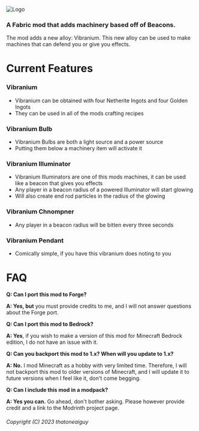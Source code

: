 ![Logo]([[[[https://cdn.discordapp.com/attachments/859447558745227274/1176822632449064980/e0199d49fafb4c96ced0f12b1ce8e018c5474a96.png?ex=6570447b&is=655dcf7b&hm=7592565836ebaa8d7f9d62cbefa7c21412d57319b9c61e56ca5dab2fe7450623&](https://github.com/thatoneaiguy/beaconated/blob/master/image_2024-05-11_171005646.png)](https://github.com/thatoneaiguy/beaconated/blob/master/image_2024-05-11_171005646.png?raw=true)](https://i.imgur.com/vJvjocd.png)](https://i.imgur.com/vJvjocd.png))

### A Fabric mod that adds machinery based off of Beacons.
The mod adds a new alloy: Vibranium. This new alloy can be used to make machines that can defend you or give you effects.

# Current Features
### Vibranium
- Vibranium can be obtained with four Netherite Ingots and four Golden Ingots
- They can be used in all of the mods crafting recipes
### Vibranium Bulb
- Vibranium Bulbs are both a light source and a power source
- Putting them below a machinery item will activate it
### Vibranium Illuminator
- Vibranium Illuminators are one of this mods machines, it can be used like a beacon that gives you effects
- Any player in a beacon radius of a powered Illuminator will start glowing
- Will also create end rod particles in the radius of the glowing
### Vibranium Chnompner
- Any player in a beacon radius will be bitten every three seconds
### Vibranium Pendant
- Comically simple, if you have this vibranium does noting to you

# FAQ

**Q: Can I port this mod to Forge?**

**A: Yes, but** you must provide credits to me, and I will not answer questions about the Forge port.

**Q: Can I port this mod to Bedrock?**

**A: Yes**, if you wish to make a version of this mod for Minecraft Bedrock edition, I do not have an issue with it.

**Q: Can you backport this mod to 1.x? When will you update to 1.x?**

**A: No.** I mod Minecraft as a hobby with very limited time. Therefore, I will not backport this mod to older versions of Minecraft, and I will update it to future versions when I feel like it, don't come begging.

**Q: Can I include this mod in a modpack?**

**A: Yes you can.** Go ahead, don't bother asking. Please however provide credit and a link to the Modrinth project page.


###### Copyright (C) 2023 thatoneaiguy
